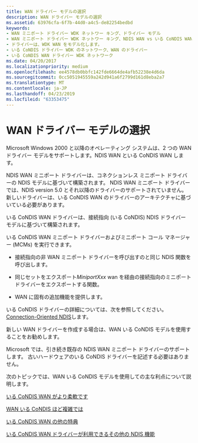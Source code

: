 ```yaml
---
title: WAN ドライバー モデルの選択
description: WAN ドライバー モデルの選択
ms.assetid: 63976cfa-6f7b-44d0-a4c5-de82254bedbd
keywords:
- WAN ミニポート ドライバー WDK ネットワー キング、ドライバー モデル
- WAN ミニポート ドライバー WDK ネットワー キング、NDIS WAN vs いる CoNDIS WAN ドライバー
- ドライバーは、WDK WAN をモデル化します。
- いる CoNDIS ドライバー WDK のネットワーク、WAN のドライバー
- いる CoNDIS WAN ドライバー WDK ネットワーク
ms.date: 04/20/2017
ms.localizationpriority: medium
ms.openlocfilehash: ee4578db0bbfc142fde6664de4afb52238e4d6da
ms.sourcegitcommit: 0cc5051945559a242d941a6f2799d161d8eba2a7
ms.translationtype: MT
ms.contentlocale: ja-JP
ms.lasthandoff: 04/23/2019
ms.locfileid: "63353475"
---
```

# <a name="choosing-a-wan-driver-model"></a>WAN ドライバー モデルの選択





Microsoft Windows 2000 と以降のオペレーティング システムは、2 つの WAN ドライバー モデルをサポートします。NDIS WAN といる CoNDIS WAN します。

NDIS WAN ミニポート ドライバーは、コネクションレス ミニポート ドライバーの NDIS モデルに基づいて構築されます。 NDIS WAN ミニポート ドライバーでは、NDIS version 5.0 とそれ以降のドライバーのサポートされていません。 新しいドライバーは、いる CoNDIS WAN のドライバーのアーキテクチャに基づいている必要があります。

いる CoNDIS WAN ドライバーは、接続指向 (いる CoNDIS) NDIS ドライバー モデルに基づいて構築されます。

いる CoNDIS WAN ミニポート ドライバーおよびミニポート コール マネージャー (MCMs) を実行できます。

-   接続指向の非 WAN ミニポート ドライバーを呼び出すのと同じ NDIS 関数を呼び出します。

-   同じセットをエクスポート*MiniportXxx* wan を経由の接続指向のミニポート ドライバーをエクスポートする関数。

-   WAN に固有の追加機能を提供します。

いる CoNDIS ドライバーの詳細については、次を参照してください。 [Connection-Oriented NDIS](connection-oriented-ndis.md)します。

新しい WAN ドライバーを作成する場合は、WAN いる CoNDIS モデルを使用することをお勧めします。

Microsoft では、引き続き既存の NDIS WAN ミニポート ドライバーのサポートします。 古いハードウェアのいる CoNDIS ドライバーを記述する必要はありません。

次のトピックでは、WAN いる CoNDIS モデルを使用しての主な利点について説明します。

[いる CoNDIS WAN がより柔軟です](condis-wan-is-more-flexible.md)

[WAN いる CoNDIS ほど複雑では](condis-wan-is-less-complex.md)

[いる CoNDIS WAN の他の特典](other-benefits-of-condis-wan.md)

[いる CoNDIS WAN ドライバーが利用できるその他の NDIS 機能](other-ndis-features-available-to-condis-wan-drivers.md)

 

 





